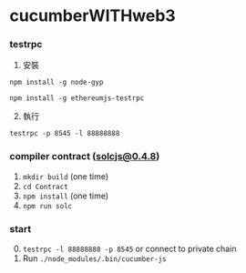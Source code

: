 # cucumberWITHweb3

### testrpc

1. 安裝

  ```npm install -g node-gyp```

  ```npm install -g ethereumjs-testrpc```

2. 執行

  ```testrpc -p 8545 -l 88888888```
  
### compiler contract (solcjs@0.4.8)

1. ```mkdir build``` (one time)
2. ```cd Contract```
3. ```npm install``` (one time)
4. ```npm run solc```


### start ###

0. ```testrpc -l 88888888 -p 8545``` or connect to private chain
1. Run ```./node_modules/.bin/cucumber-js```
